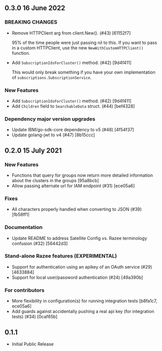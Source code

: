 ## 0.3.0 16 June 2022

### **BREAKING CHANGES**
- Remove HTTPClient arg from client.New(). (#43) [61152f7]

  95% of the time people were just passing nil to this. If you want to pass in a custom HTTPClient, use the new `NewWithCustomHTTPClient()` function.
- Add `SubscriptionIdsForCluster()` method. (#42) [9d4f411]

  This would only break something if you have your own implementation of `subscriptions.SubscriptionService`.
### New Features
- Add `SubscriptionIdsForCluster()` method. (#42) [9d4f411]
- Add `Children` field to `SearchableData` struct. (#44) [bef4328]
### Dependency major version upgrades
- Update IBM/go-sdk-core dependency to v5 (#48) [4f54f37]
- Update golang-jwt to v4 (#47) [8b15ccc]

## 0.2.0 15 July 2021

### New Features
- Functions that query for groups now return more detailed information about the clusters in the groups [95a8bcb]
- Allow passing alternate url for IAM endpoint (#31) [ece05a6]

### Fixes
- All characters properly handled when converting to JSON (#39) [fb58ff1]

### Documentation
- Update README to address Satellite Config vs. Razee terminology confusion (#32) [56442d3]

### Stand-alone Razee features (EXPERIMENTAL)
- Support for authentication using an apikey of an OAuth service (#29) [4633884]
- Support for local user/password authentication (#24) [49a390b]

### For contributors
- More flexibility in configuration(s) for running integration tests [b8fa1c7, ece05a6]
- Add guards against accidentally pushing a real api key (for integration tests) (#34) [0caf65b]

## 0.1.1

- Initial Public Release